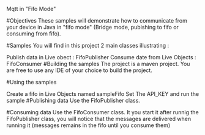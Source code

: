 Mqtt in "Fifo Mode"

#Objectives These samples will demonstrate how to communicate from your device in Java in "fifo mode" (Bridge mode, pubishing to fifo or consuming from fifo).

#Samples You will find in this project 2 main classes illustrating :

Publish data in Live obect : FifoPublisher
Consume date from Live Objects : FifoConsumer
#Building the samples The project is a maven project. You are free to use any IDE of your choice to build the project.

#Using the samples

Create a fifo in Live Objects named sampleFifo
Set The API_KEY and run the sample
#Publishing data Use the FifoPublisher class.

#Consuming data Use the FifoConsumer class. It you start it after runnig the FifoPublisher class, you will notice that the messages are delivered when running it (messages remains in the fifo until you consume them)
